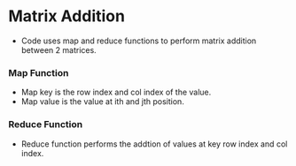 # Matrix Addition
- Code uses map and reduce functions to perform matrix addition between 2 matrices.


### Map Function
- Map key is the row index and col index of the value.
- Map value is the value at ith and jth position.

### Reduce Function
- Reduce function performs the addtion of values at key row index and col index.